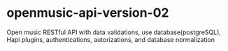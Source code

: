 # openmusic-api-version-02
Open music RESTful API with data validations, use database(postgreSQL), Hapi plugins, authentications, autorizations, and database normalization
